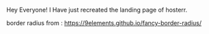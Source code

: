 Hey Everyone! I Have just recreated the landing page of hosterr.

border radius from : https://9elements.github.io/fancy-border-radius/
